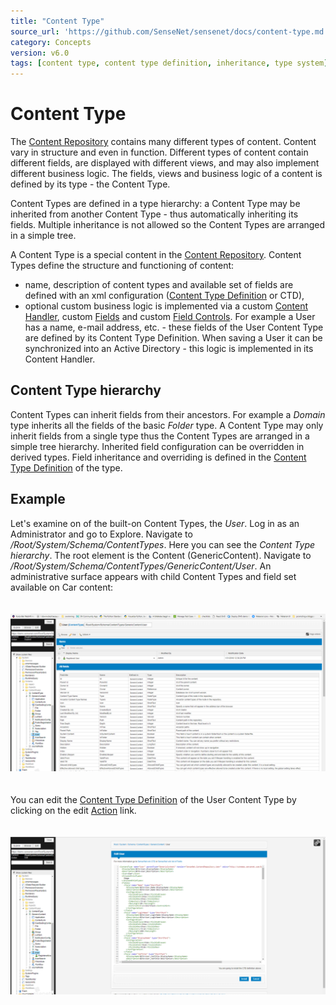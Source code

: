 ```yaml
---
title: "Content Type"
source_url: 'https://github.com/SenseNet/sensenet/docs/content-type.md'
category: Concepts
version: v6.0
tags: [content type, content type definition, inheritance, type system]
---
```


# Content Type

The [Content Repository](content-repository.md) contains many different types of content. Content vary in structure and even in function. Different types of content contain different fields, are displayed with different views, and may also implement different business logic. The fields, views and business logic of a content is defined by its type - the Content Type.

Content Types are defined in a type hierarchy: a Content Type may be inherited from another Content Type - thus automatically inheriting its fields. Multiple inheritance is not allowed so the Content Types are arranged in a simple tree.

A Content Type is a special content in the [Content Repository](content-repository.md). Content Types define the structure and functioning of content:

- name, description of content types and available set of fields are defined with an xml configuration ([Content Type Definition](ctd.md) or CTD),
- optional custom business logic is implemented via a custom [Content Handler](content-handler.md), custom [Fields](field.md) and custom [Field Controls](field-control.md).
For example a User has a name, e-mail address, etc. - these fields of the User Content Type are defined by its Content Type Definition. When saving a User it can be synchronized into an Active Directory - this logic is implemented in its Content Handler.

## Content Type hierarchy

Content Types can inherit fields from their ancestors. For example a *Domain* type inherits all the fields of the basic *Folder* type. A Content Type may only inherit fields from a single type thus the Content Types are arranged in a simple tree hierarchy. Inherited field configuration can be overridden in derived types. Field inheritance and overriding is defined in the [Content Type Definition](ctd.md) of the type.

## Example

Let's examine on of the built-on Content Types, the *User*. Log in as an Administrator and go to Explore. Navigate to */Root/System/Schema/ContentTypes*. Here you can see the *Content Type hierarchy*. The root element is the Content (GenericContent). Navigate to */Root/System/Schema/ContentTypes/GenericContent/User*. An administrative surface appears with child Content Types and field set available on Car content:

<img src="https://raw.githubusercontent.com/SenseNet/sensenet/master/docs/images/ctd/ctd-in-contentexplorer.png" style="margin: 20px auto" />

You can edit the [Content Type Definition](ctd.md) of the User Content Type by clicking on the edit [Action](action.md) link.

<img src="https://raw.githubusercontent.com/SenseNet/sensenet/master/docs/images/ctd/ctd-xml.png" style="margin: 20px auto" />